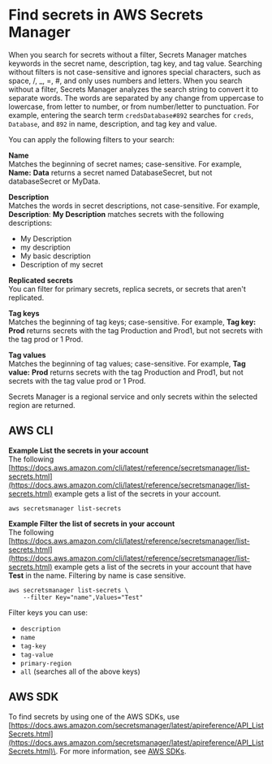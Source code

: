 # Find secrets in AWS Secrets Manager<a name="manage_search-secret"></a>

When you search for secrets without a filter, Secrets Manager matches keywords in the secret name, description, tag key, and tag value\. Searching without filters is not case\-sensitive and ignores special characters, such as space, /, \_, =, \#, and only uses numbers and letters\. When you search without a filter, Secrets Manager analyzes the search string to convert it to separate words\. The words are separated by any change from uppercase to lowercase, from letter to number, or from number/letter to punctuation\. For example, entering the search term `credsDatabase#892` searches for `creds`, `Database`, and `892` in name, description, and tag key and value\.

You can apply the following filters to your search:

**Name**  
Matches the beginning of secret names; case\-sensitive\. For example, **Name:** **Data** returns a secret named DatabaseSecret, but not databaseSecret or MyData\. 

**Description**  
Matches the words in secret descriptions, not case\-sensitive\. For example, **Description**: **My Description** matches secrets with the following descriptions:   
+ My Description
+ my description
+ My basic description
+ Description of my secret

**Replicated secrets**  
You can filter for primary secrets, replica secrets, or secrets that aren't replicated\.

**Tag keys**  
Matches the beginning of tag keys; case\-sensitive\. For example, **Tag key:** **Prod** returns secrets with the tag Production and Prod1, but not secrets with the tag prod or 1 Prod\.

**Tag values**  
Matches the beginning of tag values; case\-sensitive\. For example, **Tag value:** **Prod** returns secrets with the tag Production and Prod1, but not secrets with the tag value prod or 1 Prod\. 

Secrets Manager is a regional service and only secrets within the selected region are returned\.

## AWS CLI<a name="manage_search-secret_cli"></a>

**Example List the secrets in your account**  
The following [https://docs.aws.amazon.com/cli/latest/reference/secretsmanager/list-secrets.html](https://docs.aws.amazon.com/cli/latest/reference/secretsmanager/list-secrets.html) example gets a list of the secrets in your account\.  

```
aws secretsmanager list-secrets
```

**Example Filter the list of secrets in your account**  
The following [https://docs.aws.amazon.com/cli/latest/reference/secretsmanager/list-secrets.html](https://docs.aws.amazon.com/cli/latest/reference/secretsmanager/list-secrets.html) example gets a list of the secrets in your account that have **Test** in the name\. Filtering by name is case sensitive\.  

```
aws secretsmanager list-secrets \
    --filter Key="name",Values="Test"
```
Filter keys you can use:  
+ `description`
+ `name`
+ `tag-key`
+ `tag-value`
+ `primary-region`
+ `all` \(searches all of the above keys\)

## AWS SDK<a name="manage_search-secret_sdk"></a>

To find secrets by using one of the AWS SDKs, use [https://docs.aws.amazon.com/secretsmanager/latest/apireference/API_ListSecrets.html](https://docs.aws.amazon.com/secretsmanager/latest/apireference/API_ListSecrets.html)\. For more information, see [AWS SDKs](asm_access.md#asm-sdks)\.


